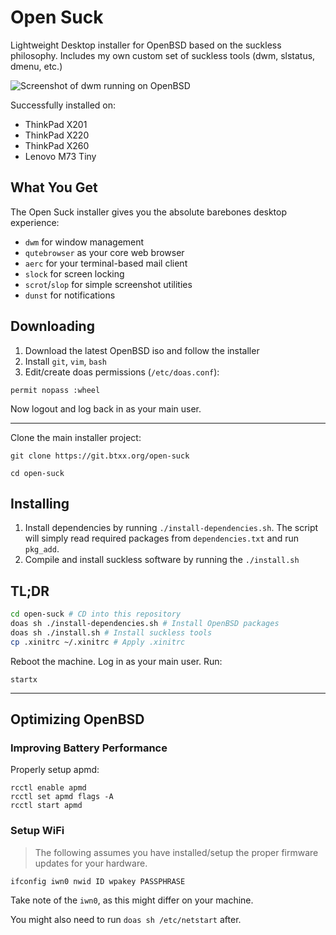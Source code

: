 # Open Suck

Lightweight Desktop installer for OpenBSD based on the suckless philosophy.
Includes my own custom set of suckless tools (dwm, slstatus, dmenu, etc.)

![Screenshot of dwm running on
OpenBSD](/screenshots/open-suck.png)

Successfully installed on:

- ThinkPad X201
- ThinkPad X220
- ThinkPad X260
- Lenovo M73 Tiny

## What You Get

The Open Suck installer gives you the absolute barebones desktop experience:

- `dwm` for window management
- `qutebrowser` as your core web browser
- `aerc` for your terminal-based mail client
- `slock` for screen locking
- `scrot`/`slop` for simple screenshot utilities
- `dunst` for notifications

## Downloading

1. Download the latest OpenBSD iso and follow the installer
2. Install `git`, `vim`, `bash`
3. Edit/create doas permissions (`/etc/doas.conf`):

```
permit nopass :wheel
```

Now logout and log back in as your main user.

---

Clone the main installer project:

`git clone https://git.btxx.org/open-suck`

`cd open-suck`

## Installing

1) Install dependencies by running `./install-dependencies.sh`. The script will simply read required packages from `dependencies.txt` and run `pkg_add`.
2) Compile and install suckless software by running the `./install.sh`

## TL;DR

```sh
cd open-suck # CD into this repository
doas sh ./install-dependencies.sh # Install OpenBSD packages
doas sh ./install.sh # Install suckless tools
cp .xinitrc ~/.xinitrc # Apply .xinitrc
```

Reboot the machine. Log in as your main user. Run:

```
startx
```

---

## Optimizing OpenBSD

### Improving Battery Performance

Properly setup apmd:

```
rcctl enable apmd
rcctl set apmd flags -A
rcctl start apmd
```

### Setup WiFi

> The following assumes you have installed/setup the proper firmware updates for your hardware.


```
ifconfig iwn0 nwid ID wpakey PASSPHRASE
```

Take note of the `iwn0`, as this might differ on your machine.

You might also need to run `doas sh /etc/netstart` after.

